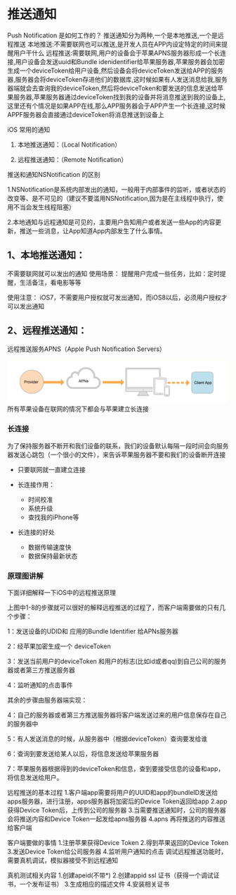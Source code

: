 # 推送通知

Push Notification 是如何工作的？
推送通知分为两种,一个是本地推送,一个是远程推送
本地推送:不需要联网也可以推送,是开发人员在APP内设定特定的时间来提醒用户干什么
远程推送:需要联网,用户的设备会于苹果APNS服务器形成一个长连接,用户设备会发送uuid和Bundle idenidentifier给苹果服务器,苹果服务器会加密生成一个deviceToken给用户设备,然后设备会将deviceToken发送给APP的服务器,服务器会将deviceToken存进他们的数据库,这时候如果有人发送消息给我,服务器端就会去查询我的deviceToken,然后将deviceToken和要发送的信息发送给苹果服务器,苹果服务器通过deviceToken找到我的设备并将消息推送到我的设备上,这里还有个情况是如果APP在线,那么APP服务器会于APP产生一个长连接,这时候APPF服务器会直接通过deviceToken将消息推送到设备上

iOS 常用的通知

1. 本地推送通知：（Local Notification）

2. 远程推送通知：（Remote Notification）

推送和通知NSNotification 的区别 

1.NSNotification是系统内部发出的通知，一般用于内部事件的监听，或者状态的改变等、是不可见的（建议不要滥用NSNotification,因为是在主线程中执行，使用不当会发生线程阻塞）

2.本地通知与远程通知是可见的，主要用户告知用户或者发送一些App的内容更新，推送一些消息，让App知道App内部发生了什么事情。

## 1、本地推送通知：
不需要联网就可以发出的通知
使用场景：
提醒用户完成一些任务，比如：定时提醒，生活备注，看电影等等

使用注意：
iOS7，不需要用户授权就可发出通知，而iOS8以后，必须用户授权才可以发出通知

## 2、远程推送通知：
远程推送服务APNS（Apple Push Notification Servers）

![](/assets/apns1.png)
所有苹果设备在联网的情况下都会与苹果建立长连接

### 长连接
为了保持服务器不断开和我们设备的联系，我们的设备默认每隔一段时间会向服务器发送心跳包（一个很小的文件），来告诉苹果服务器不要和我们的设备断开连接
- 只要联网就一直建立连接

-  长连接作用：
    - 时间校准
    - 系统升级
    - 查找我的iPhone等 

- 长连接的好处
    - 数据传输速度快 
    - 数据保持最新状态 

### 原理图讲解
下面详细解释一下iOS中的远程推送原理



上图中1-8的步骤就可以很好的解释远程推送的过程了，而客户端需要做的只有几个步骤：

1：发送设备的UDID和
应用的Bundle Identifier
给APNs服务器

2：经苹果加密生成一个
deviceToken

3：发送当前用户的deviceToken
和用户的标志(比如id或者qq)到自己公司的服务器或者第三方推送服务器

4：监听通知的点击事件

其余的步骤由服务器端实现：

4：自己的服务器或者第三方推送服务器将客户端发送过来的用户信息保存在自己的服务器中

5：有人发送消息的时候，从服务器中（根据deviceToken）查询要发给谁

6：查询到要发送给某人以后，将信息发送给苹果服务器

7：苹果服务器根据得到的deviceToken和信息，查到要接受信息的设备和app，将信息发送给用户。

远程推送的基本过程
1.客户端app需要将用户的UUID和app的bundleID发送给apps服务器，进行注册，apps服务器将加密后的Device Token返回给app 
2.app获得Device Token后，上传到公司的服务器 
3.当需要推送通知时，公司的服务器会将推送内容和Device Token一起发给apns服务器 
4.apns 再将推送的内容推送给客户端 

客户端要做的事情
1.注册苹果获得Device Token 
2.得到苹果返回的Device Token 
3.发送Device Token给公司服务器 
4.监听用户通知的点击 
调试远程推送功能时，需要真机调试，模拟器接受不到远程通知

真机测试相关内容
1.创建apeid(不带*)
2.创建appid ssl 证书（获得一个调试证书，一个发布证书）
3.生成相应的描述文件 
4.安装相关证书 